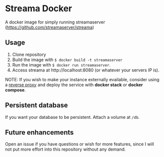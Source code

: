 # Streama Docker
A docker image for simply running streamaserver (https://github.com/streamaserver/streama) 

## Usage
1. Clone repository
2. Build the image with `$ docker build -t streamaserver`
3. Run the image with `$ docker run streamaserver`. 
4. Access streama at http://localhost:8080 (or whatever your servers IP is).

NOTE: If you wish to make your instance externally evailable, consider using a [reverse proxy](https://github.com/jwilder/nginx-proxy) and deploy the service with **docker stack** or **docker compose**.

## Persistent database
If you want your database to be persistent. Attach a volume at `/db`.

## Future enhancements
Open an issue if you have questions or wish for more features, since I will not put more effort into this repository without any demand. 
